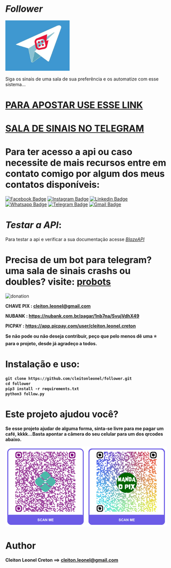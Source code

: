 # _Follower_

<img src="https://github.com/cleitonleonel/follower/blob/master/follow.jpg?raw=true" alt="follow" width="200"/>

Siga os sinais de uma sala de sua preferência e os automatize com esse sistema...

# [PARA APOSTAR USE ESSE LINK](https://blaze.com/r/OPNoj6)

# [SALA DE SINAIS NO TELEGRAM](https://t.me/doubles_and_crashs_free)

# Para ter acesso a api ou caso necessite de mais recursos entre em contato comigo por algum dos meus contatos disponíveis:

[![Facebook Badge](https://img.shields.io/badge/-Facebook-blue?style=for-the-badge&logo=Facebook&logoColor=white&link=https://github.com/cleitonleonel)](https://www.facebook.com/cleiton.creton.9/)
[![Instagram Badge](https://img.shields.io/badge/-instagram-red?style=for-the-badge&logo=instagram&logoColor=white&link=https://github.com/cleitonleonel)](https://www.instagram.com/cleiton.creton.9/)
[![Linkedin Badge](https://img.shields.io/badge/-Linkedin-blue?style=for-the-badge&logo=Linkedin&logoColor=white&link=https://github.com/cleitonleonel)](https://www.linkedin.com/in/cleiton-leonel-creton-331138167/)
[![Whatsapp Badge](https://img.shields.io/badge/WhatsApp-25D366?style=for-the-badge&logo=whatsapp&logoColor=white&link=https://github.com/cleitonleonel)](https://wa.me/27995772291)
[![Telegram Badge](https://img.shields.io/badge/Telegram-2CA5E0?style=for-the-badge&logo=telegram&logoColor=white&link=https://github.com/cleitonleonel)](https://t.me/CleitonLC)
[![Gmail Badge](https://img.shields.io/badge/Gmail-D14836?style=for-the-badge&logo=gmail&logoColor=white&link=https://github.com/cleitonleonel)](cleiton.leonel@gmail.com)
</h4>

# _Testar a API_:
Para testar a api e verificar a sua documentação acesse [_BlazeAPI_](https://github.com/cleitonleonel/blaze-api)

# Precisa de um bot para telegram? uma sala de sinais crashs ou doubles? visite: [probots](https://webtelegram.com.br/)

<img src="https://cdn-icons-png.flaticon.com/512/940/940794.png" alt="donation" width="200"/>

<b>CHAVE PIX : cleiton.leonel@gmail.com

<b>NUBANK : https://nubank.com.br/pagar/1nb7na/SvujVdhX49

<b>PICPAY : https://app.picpay.com/user/cleiton.leonel.creton

Se não pode ou não deseja contribuir, peço que pelo menos dê uma ⭐ para o projeto, desde já agradeço a todos.

# Instalação e uso:

```shell
git clone https://github.com/cleitonleonel/follower.git
cd follower
pip3 install -r requirements.txt
python3 follow.py
```

# Este projeto ajudou você?

Se esse projeto ajudar de alguma forma, sinta-se livre para me pagar um café, kkkk...Basta apontar a câmera do seu celular para um dos qrcodes abaixo.

<img src="https://github.com/cleitonleonel/pypix/blob/master/qrcode.png?raw=true" alt="QRCode Doação" width="250"/>

<img src="https://github.com/cleitonleonel/pypix/blob/master/artistic.gif?raw=true" alt="QRCode Doação" width="250"/>

# Author

Cleiton Leonel Creton ==> cleiton.leonel@gmail.com